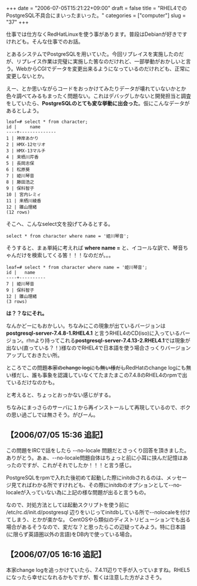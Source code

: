 +++
date = "2006-07-05T15:21:22+09:00"
draft = false
title = "RHEL4でのPostgreSQL不具合にまいったまいった。"
categories = ["computer"]
slug = "37"
+++

仕事では仕方なくRedHatLinuxを使う事があります。普段はDebianが好きですけれども。そんな仕事でのお話。

とあるシステムでPostgreSQLを用いていた。今回リプレイスを実施したのだが、リプレイス作業は完璧に実施した筈なのだけれど、一部挙動がおかしいと言う。WebからCGIでデータを変更出来るようになっているのだけれども、正常に変更しないとか。

えー、とか思いながらコードをおっかけてみたりデータが壊れていないかとか色々調べてみるもまったく問題ない。これはデバッグしかないと開発担当と調査をしていたら、<strong>PostgreSQLのとても変な挙動に出会った</strong>。仮にこんなデータがあるとしよう。

```
leaf=# select * from character;
id |     name
----+--------------
1 | 神岸あかり
2 | HMX-12セリオ
3 | HMX-13マルチ
4 | 来栖川芹香
5 | 長岡志保
6 | 松原葵
7 | 姫川琴音
8 | 藤田浩之
9 | 保科智子
10 | 宮内レミィ
11 | 来栖川綾香
12 | 雛山理緒
(12 rows)
```

そこへ、こんなselect文を投げてみるとする。

```
select * from character where name = '姫川琴音';
```

そうすると、まぁ単純に考えれば <strong>where name =</strong> と、イコールな訳で、琴音ちゃんだけを検索してくる筈！！！なのだが。。。

```
leaf=# select * from character where name = '姫川琴音';
id |   name
----+----------
7 | 姫川琴音
9 | 保科智子
12 | 雛山理緒
(3 rows)
```


<strong>は？？なにそれ。</strong>

なんかどーにもおかしい。ちなみにこの現象が出ているバージョンは <strong>postgresql-server-7.4.8-1.RHEL4.1</strong> と言うRHEL4のCD(iso)に入っているバージョン。rhnより持ってこれる<strong>postgresql-server-7.4.13-2.RHEL4.1</strong>では現象が出ない(直っている？！)様なのでRHEL4で日本語を使う場合さっくりバージョンアップしておきたい所。

ところでこの問題<del datetime="2006-07-05T07:14:25+00:00">本家のchange logにも無い様だし</del>RedHatのchange logにも無い様だし、誰も事象を認識していなくてたまたまこの7.4.8のRHEL4のrpmで出ているだけなのかも。

と考えると、ちょっとおっかない感じがする。

ちなみにまっさらのサーバに１から再インストールして再現しているので、ボクの思い過ごしでは無さそう。がびーん。

## 【2006/07/05 15:36 追記】
この問題をIRCで話をしたら --no-locale 問題だとさっくり回答を頂きました。ありがとう。あぁ、--no-locale問題自体はちょっと前に小耳に挟んだ記憶はあったのですが、これがそれでしたか！！！と言う感じ。

PostgreSQLをrpmで入れた後初めて起動した際にinitdbされるのは、メッセージ見てればわかる所ですけれども、その際にinitdbのオプションとして--no-localeが入っていない為に上記の様な問題が出ると言うもの。

なので、対処方法としては起動スクリプトを使う前に /etc/rc.d/init.d/postgresql 辺りをいじってinitdbしている所で--nolocaleを付けてしまう、とかが楽かな。
CentOSやら類似のディストリビューションでも出る場合があるそうなので、変だな？と思ったらこの辺疑ってみよう。特に日本語(に限らず英語圏以外の言語)をDB内で使っている場合。

## 【2006/07/05 16:16 追記】
本家change logを追っかけていたら、7.4.11辺りで手が入っていますね。RHEL5になったら幸せになれるかもですが、暫くは注意した方がよさそう。
